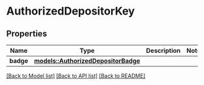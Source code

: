 # AuthorizedDepositorKey

## Properties

Name | Type | Description | Notes
------------ | ------------- | ------------- | -------------
**badge** | [**models::AuthorizedDepositorBadge**](AuthorizedDepositorBadge.md) |  | 

[[Back to Model list]](../README.md#documentation-for-models) [[Back to API list]](../README.md#documentation-for-api-endpoints) [[Back to README]](../README.md)


